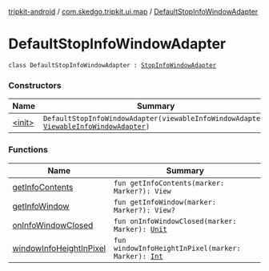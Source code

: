 [tripkit-android](../../index.md) / [com.skedgo.tripkit.ui.map](../index.md) / [DefaultStopInfoWindowAdapter](./index.md)

# DefaultStopInfoWindowAdapter

`class DefaultStopInfoWindowAdapter : `[`StopInfoWindowAdapter`](../../com.skedgo.tripkit.ui.map.adapter/-stop-info-window-adapter/index.md)

### Constructors

| Name | Summary |
|---|---|
| [&lt;init&gt;](-init-.md) | `DefaultStopInfoWindowAdapter(viewableInfoWindowAdapter: `[`ViewableInfoWindowAdapter`](../../com.skedgo.tripkit.ui.map.adapter/-viewable-info-window-adapter/index.md)`)` |

### Functions

| Name | Summary |
|---|---|
| [getInfoContents](get-info-contents.md) | `fun getInfoContents(marker: Marker?): View` |
| [getInfoWindow](get-info-window.md) | `fun getInfoWindow(marker: Marker?): View?` |
| [onInfoWindowClosed](on-info-window-closed.md) | `fun onInfoWindowClosed(marker: Marker): `[`Unit`](https://kotlinlang.org/api/latest/jvm/stdlib/kotlin/-unit/index.html) |
| [windowInfoHeightInPixel](window-info-height-in-pixel.md) | `fun windowInfoHeightInPixel(marker: Marker): `[`Int`](https://kotlinlang.org/api/latest/jvm/stdlib/kotlin/-int/index.html) |
